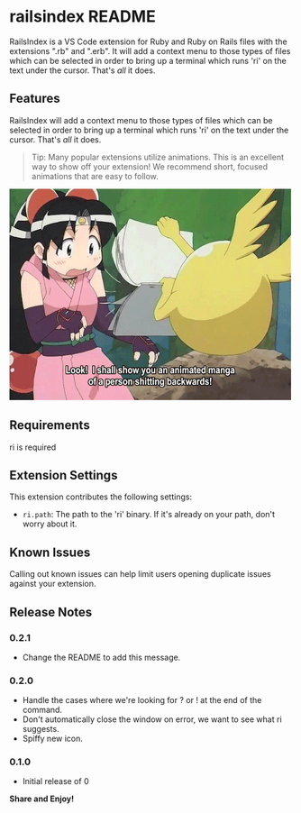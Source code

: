 # railsindex README

RailsIndex is a VS Code extension for Ruby and Ruby on Rails files with the extensions ".rb" and ".erb".  It will add a context menu to those types of files which can be selected in order to bring up a terminal which runs 'ri' on the text under the cursor.  That's _all_ it does.

## Features

RailsIndex will add a context menu to those types of files which can be selected in order to bring up a terminal which runs 'ri' on the text under the cursor.  That's _all_ it does.

> Tip: Many popular extensions utilize animations. This is an excellent way to show off your extension! We recommend short, focused animations that are easy to follow.

![Short Animation](images/shinobu.gif)

## Requirements

ri is required

## Extension Settings

This extension contributes the following settings:

* `ri.path`: The path to the 'ri' binary.  If it's already on your path, don't worry about it.

## Known Issues

Calling out known issues can help limit users opening duplicate issues against your extension.

## Release Notes

### 0.2.1

* Change the README to add this message.

### 0.2.0

* Handle the cases where we're looking for ? or ! at the end of the command.
* Don't automatically close the window on error, we want to see what ri suggests.
* Spiffy new icon.

### 0.1.0

* Initial release of 0

**Share and Enjoy!**
